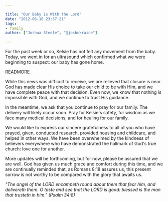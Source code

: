 ```yaml
---

title: "Our Baby is With the Lord"
date: "2012-06-18 23:37:21"
tags:
- family
author: ["Joshua Steele", "@joshukraine"]

---
```


For the past week or so, Kelsie has not felt any movement from the baby. Today, we went in for an ultrasound which confirmed what we were beginning to suspect: our baby has gone home.

READMORE

While this news was difficult to receive, we are relieved that closure is near. God has made clear His choice to take our child to be with Him, and we have complete peace with that decision. Even now, we know that nothing is impossible with God, and we continue to trust His guidance.

In the meantime, we ask that you continue to pray for our family. The delivery will likely occur soon. Pray for Kelsie's safety, for wisdom as we face many medical decisions, and for healing for our family.

We would like to express our sincere gratefulness to all of you who have prayed, given, conducted research, provided housing and childcare, and helped in other ways. We have been overwhelmed by the kindness of believers everywhere who have demonstrated the hallmark of God's true church: love one for another.

More updates will be forthcoming, but for now, please be assured that we are well. God has given us much grace and comfort during this time, and we are continually reminded that, as Romans 8:18 assures us, this present sorrow is not worthy to be compared with the glory that awaits us.

*"The angel of the LORD encampeth round about them that fear him, and delivereth them. O taste and see that the LORD is good: blessed is the man that trusteth in him." (Psalm 34:8)*
